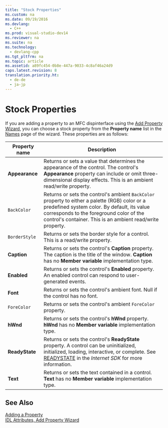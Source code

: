 ```yaml
---
title: "Stock Properties"
ms.custom: na
ms.date: 09/19/2016
ms.devlang: 
  - C++
ms.prod: visual-studio-dev14
ms.reviewer: na
ms.suite: na
ms.technology: 
  - devlang-cpp
ms.tgt_pltfrm: na
ms.topic: article
ms.assetid: a89fc454-0b8e-447a-9033-4c8af46a24d9
caps.latest.revision: 8
translation.priority.ht: 
  - de-de
  - ja-jp
---
```

# Stock Properties
If you are adding a property to an MFC dispinterface using the [Add Property Wizard](../vs140/IDL-Attributes--Add-Property-Wizard.md), you can choose a stock property from the **Property name** list in the [Names](../vs140/Names--Add-Property-Wizard.md) page of the wizard. These properties are as follows:  
  
|Property name|Description|  
|-------------------|-----------------|  
|**Appearance**|Returns or sets a value that determines the appearance of the control. The control's **Appearance** property can include or omit three-dimensional display effects. This is an ambient read/write property.|  
|`BackColor`|Returns or sets the control's ambient `BackColor` property to either a palette (RGB) color or a predefined system color. By default, its value corresponds to the foreground color of the control's container. This is an ambient read/write property.|  
|`BorderStyle`|Returns or sets the border style for a control. This is a read/write property.|  
|**Caption**|Returns or sets the control's **Caption** property. The caption is the title of the window. **Caption** has no **Member variable** implementation type.|  
|**Enabled**|Returns or sets the control's **Enabled** property. An enabled control can respond to user-generated events.|  
|**Font**|Returns or sets the control's ambient font. Null if the control has no font.|  
|`ForeColor`|Returns or sets the control's ambient `ForeColor` property.|  
|**hWnd**|Returns or sets the control's **hWnd** property. **hWnd** has no **Member variable** implementation type.|  
|**ReadyState**|Returns or sets the control's **ReadyState** property. A control can be uninitialized, initialized, loading, interactive, or complete. See [READYSTATE](https://msdn.microsoft.com/en-us/library/aa768362.aspx) in the *Internet SDK* for more information.|  
|**Text**|Returns or sets the text contained in a control. **Text** has no **Member variable** implementation type.|  
  
## See Also  
 [Adding a Property](../vs140/Adding-a-Property--Visual-C---.md)   
 [IDL Attributes, Add Property Wizard](../vs140/IDL-Attributes--Add-Property-Wizard.md)